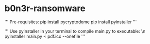 # b0n3r-ransomware
'''
Pre-requisites:
pip install pycryptodome
pip install pyinstaller
'''

'''
Use pyinstaller in your terminal to compile main.py to executable: \n
pyinstaller main.py -i pdf.ico --onefile
'''
